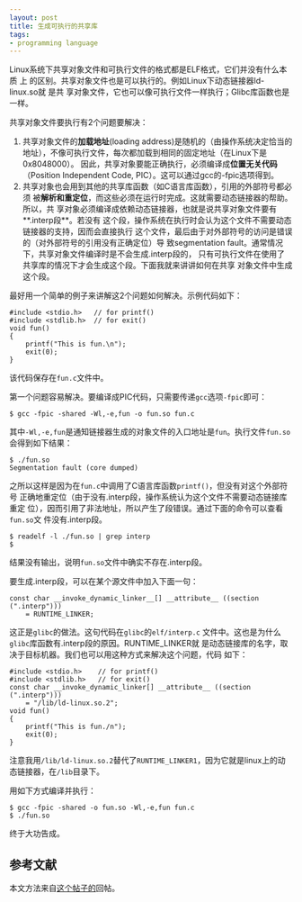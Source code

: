 ```yaml
---
layout: post
title: 生成可执行的共享库
tags:
- programming language
---
```


Linux系统下共享对象文件和可执行文件的格式都是ELF格式，它们并没有什么本质 上
的区别。共享对象文件也是可以执行的。例如Linux下动态链接器ld-linux.so就 是共
享对象文件，它也可以像可执行文件一样执行；Glibc库函数也是一样。

共享对象文件要执行有2个问题要解决：

1.  共享对象文件的**加载地址**(loading address)是随机的（由操作系统决定恰当的
地址），不像可执行文件，每次都加载到相同的固定地址（在Linux下是0x8048000）。
因此，共享对象要能正确执行，必须编译成**位置无关代码**（Position Independent
Code, PIC）。这可以通过gcc的-fpic选项得到。
2.  共享对象也会用到其他的共享库函数（如C语言库函数），引用的外部符号都必须
被**解析和重定位**，而这些必须在运行时完成。这就需要动态链接器的帮助。所以，共
享对象必须编译成依赖动态链接器，也就是说共享对象文件要有**.interp段**。若没有
这个段，操作系统在执行时会认为这个文件不需要动态链接器的支持，因而会直接执行
这个文件，最后由于对外部符号的访问是错误的（对外部符号的引用没有正确定位）导
致segmentation fault。通常情况下，共享对象文件编译时是不会生成.interp段的，
只有可执行文件在使用了共享库的情况下才会生成这个段。下面我就来讲讲如何在共享
对象文件中生成这个段。

最好用一个简单的例子来讲解这2个问题如何解决。示例代码如下：

    #include <stdio.h>   // for printf()
    #include <stdlib.h>  // for exit()
    void fun()
    {
        printf("This is fun.\n");
        exit(0);
    }

该代码保存在`fun.c`文件中。

第一个问题容易解决。要编译成PIC代码，只需要传递`gcc`选项`-fpic`即可：

    $ gcc -fpic -shared -Wl,-e,fun -o fun.so fun.c

其中`-Wl,-e,fun`是通知链接器生成的对象文件的入口地址是`fun`。执行文件`fun.so`会得到如下结果：

    $ ./fun.so
    Segmentation fault (core dumped)

之所以这样是因为在`fun.c`中调用了C语言库函数`printf()`，但没有对这个外部符号
正确地重定位（由于没有.interp段，操作系统认为这个文件不需要动态链接库重定
位），因而引用了非法地址，所以产生了段错误。通过下面的命令可以查看`fun.so`文
件没有.interp段。

    $ readelf -l ./fun.so | grep interp
    $

结果没有输出，说明`fun.so`文件中确实不存在.interp段。

要生成.interp段，可以在某个源文件中加入下面一句：

    const char __invoke_dynamic_linker__[] __attribute__ ((section (".interp"))) 
        = RUNTIME_LINKER;

这正是`glibc`的做法。这句代码在`glibc`的`elf/interp.c`
文件中。这也是为什么`glibc`库函数有.interp段的原因。RUNTIME_LINKER就
是动态链接库的名字，取决于目标机器。我们也可以用这种方式来解决这个问题，代码
如下：

    #include <stdio.h>    // for printf()
    #include <stdlib.h>   // for exit()
    const char __invoke_dynamic_linker[] __attribute__ ((section (".interp"))) 
        = "/lib/ld-linux.so.2";
    void fun()
    {
        printf("This is fun./n");
        exit(0);
    }

注意我用`/lib/ld-linux.so.2`替代了`RUNTIME_LINKER1`，因为它就是linux上的动态链接器，在`/lib`目录下。

用如下方式编译并执行：

    $ gcc -fpic -shared -o fun.so -Wl,-e,fun fun.c
    $ ./fun.so

终于大功告成。

## 参考文献

本文方法来自[这个帖子的](http://sourceware.org/ml/binutils/2008-06/msg00161.html)回帖。
